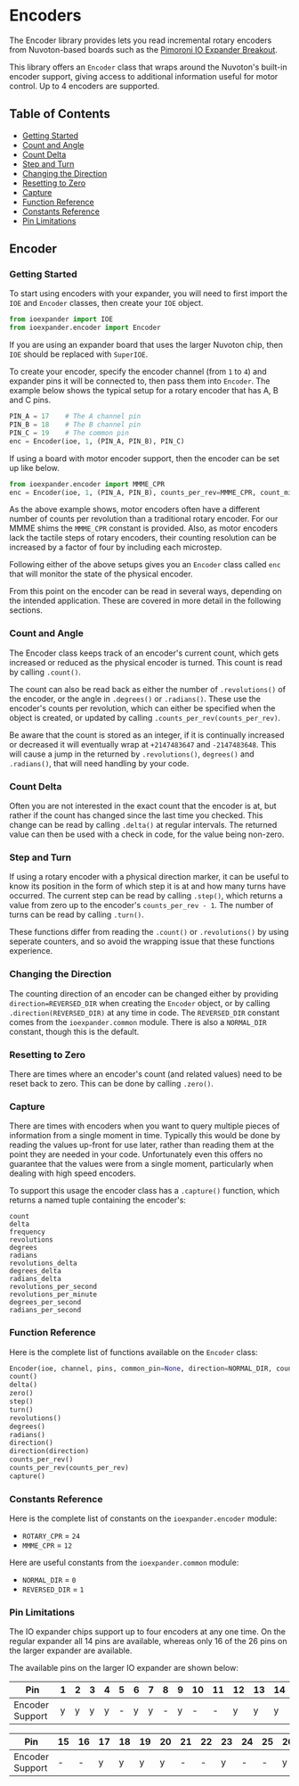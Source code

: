 # Encoders <!-- omit in toc -->

The Encoder library provides lets you read incremental rotary encoders from Nuvoton-based boards such as the [Pimoroni IO Expander Breakout](https://shop.pimoroni.com/products/io-expander).

This library offers an `Encoder` class that wraps around the Nuvoton's built-in encoder support, giving access to additional information useful for motor control. Up to 4 encoders are supported.


## Table of Contents <!-- omit in toc -->
- [Getting Started](#getting-started)
- [Count and Angle](#count-and-angle)
- [Count Delta](#count-delta)
- [Step and Turn](#step-and-turn)
- [Changing the Direction](#changing-the-direction)
- [Resetting to Zero](#resetting-to-zero)
- [Capture](#capture)
- [Function Reference](#function-reference)
- [Constants Reference](#constants-reference)
- [Pin Limitations](#pin-limitations)


## Encoder <!-- omit in toc -->

### Getting Started

To start using encoders with your expander, you will need to first import the `IOE` and `Encoder` classes, then create your `IOE` object.
```python
from ioexpander import IOE
from ioexpander.encoder import Encoder
```
If you are using an expander board that uses the larger Nuvoton chip, then `IOE` should be replaced with `SuperIOE`.

To create your encoder, specify the encoder channel (from `1` to `4`) and expander pins it will be connected to, then pass them into `Encoder`. The example below shows the typical setup for a rotary encoder that has A, B and C pins.
```python
PIN_A = 17    # The A channel pin
PIN_B = 18    # The B channel pin
PIN_C = 19    # The common pin
enc = Encoder(ioe, 1, (PIN_A, PIN_B), PIN_C)
```

If using a board with motor encoder support, then the encoder can be set up like below.
```python
from ioexpander.encoder import MMME_CPR
enc = Encoder(ioe, 1, (PIN_A, PIN_B), counts_per_rev=MMME_CPR, count_microsteps=True)
```

As the above example shows, motor encoders often have a different number of counts per revolution than a traditional rotary encoder. For our MMME shims the `MMME_CPR` constant is provided. Also, as motor encoders lack the tactile steps of rotary encoders, their counting resolution can be increased by a factor of four by including each microstep.

Following either of the above setups gives you an `Encoder` class called `enc` that will monitor the state of the physical encoder.

From this point on the encoder can be read in several ways, depending on the intended application. These are covered in more detail in the following sections.


### Count and Angle

The Encoder class keeps track of an encoder's current count, which gets increased or reduced as the physical encoder is turned. This count is read by calling `.count()`.

The count can also be read back as either the number of `.revolutions()` of the encoder, or the angle in `.degrees()` or `.radians()`. These use the encoder's counts per revolution, which can either be specified when the object is created, or updated by calling `.counts_per_rev(counts_per_rev)`.

Be aware that the count is stored as an integer, if it is continually increased or decreased it will eventually wrap at `+2147483647` and `-2147483648`. This will cause a jump in the returned by `.revolutions()`, `degrees()` and `.radians()`, that will need handling by your code.


### Count Delta

Often you are not interested in the exact count that the encoder is at, but rather if the count has changed since the last time you checked. This change can be read by calling `.delta()` at regular intervals. The returned value can then be used with a check in code, for the value being non-zero.


### Step and Turn

If using a rotary encoder with a physical direction marker, it can be useful to know its position in the form of which step it is at and how many turns have occurred. The current step can be read by calling `.step()`, which returns a value from zero up to the encoder's `counts_per_rev - 1`. The number of turns can be read by calling `.turn()`.

These functions differ from reading the `.count()` or `.revolutions()` by using seperate counters, and so avoid the wrapping issue that these functions experience.


### Changing the Direction

The counting direction of an encoder can be changed either by providing `direction=REVERSED_DIR` when creating the `Encoder` object, or by calling `.direction(REVERSED_DIR)` at any time in code. The `REVERSED_DIR` constant comes from the `ioexpander.common` module. There is also a `NORMAL_DIR` constant, though this is the default.


### Resetting to Zero

There are times where an encoder's count (and related values) need to be reset back to zero. This can be done by calling `.zero()`.


### Capture

There are times with encoders when you want to query multiple pieces of information from a single moment in time. Typically this would be done by reading the values up-front for use later, rather than reading them at the point they are needed in your code. Unfortunately even this offers no guarantee that the values were from a single moment, particularly when dealing with high speed encoders.

To support this usage the encoder class has a `.capture()` function, which returns a named tuple containing the encoder's:
```
count
delta
frequency
revolutions
degrees
radians
revolutions_delta
degrees_delta
radians_delta
revolutions_per_second
revolutions_per_minute
degrees_per_second
radians_per_second
```


### Function Reference

Here is the complete list of functions available on the `Encoder` class:
```python
Encoder(ioe, channel, pins, common_pin=None, direction=NORMAL_DIR, counts_per_rev=ROTARY_CPR, count_microsteps=False)
count()
delta()
zero()
step()
turn()
revolutions()
degrees()
radians()
direction()
direction(direction)
counts_per_rev()
counts_per_rev(counts_per_rev)
capture()
```

### Constants Reference

Here is the complete list of constants on the `ioexpander.encoder` module:

* `ROTARY_CPR` = `24`
* `MMME_CPR` = `12`

Here are useful constants from the `ioexpander.common` module:

* `NORMAL_DIR` = `0`
* `REVERSED_DIR` = `1`


### Pin Limitations

The IO expander chips support up to four encoders at any one time. On the regular expander all 14 pins are available, whereas only 16 of the 26 pins on the larger expander are available.

The available pins on the larger IO expander are shown below:

| Pin             | 1 | 2 | 3 | 4 | 5 | 6 | 7 | 8 | 9 | 10 | 11 | 12 | 13 | 14 |
|-----------------|---|---|---|---|---|---|---|---|---|----|----|----|----|----|
| Encoder Support | y | y | y | y | - | y | y | - | y | -  | -  | y  | y  | y  |

| Pin             | 15 | 16 | 17 | 18 | 19 | 20 | 21 | 22 | 23 | 24 | 25 | 26 |
|-----------------|----|----|----|----|----|----|----|----|----|----|----|----|
| Encoder Support | -  | -  | y  | y  | y  | y  | -  | -  | y  | -  | -  | y  |
